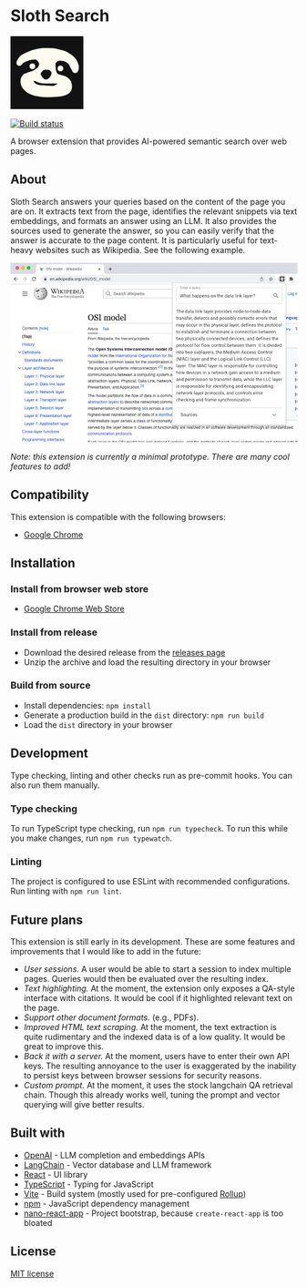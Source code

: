 # Sloth Search

![Logo](public/icon128.png)

[![Build status](https://github.com/Michael-JB/sloth-search/actions/workflows/build.yml/badge.svg)](https://github.com/Michael-JB/sloth-search/actions/workflows/build.yml)

A browser extension that provides AI-powered semantic search over web pages.

## About

Sloth Search answers your queries based on the content of the page you are on. It extracts text from the page, identifies the relevant snippets via text embeddings, and formats an answer using an LLM. It also provides the sources used to generate the answer, so you can easily verify that the answer is accurate to the page content. It is particularly useful for text-heavy websites such as Wikipedia. See the following example.

![Example](bin/screenshot-light.png)

_Note: this extension is currently a minimal prototype. There are many cool features to add!_

## Compatibility

This extension is compatible with the following browsers:

- [Google Chrome](https://www.google.com/intl/en_uk/chrome/)

## Installation

### Install from browser web store

- [Google Chrome Web Store](https://chrome.google.com/webstore/detail/sloth-search/jinbbhdfmkgebhbekpoaignaeclflibd)

### Install from release

- Download the desired release from the [releases page](https://github.com/Michael-JB/sloth-search/releases)
- Unzip the archive and load the resulting directory in your browser

### Build from source

- Install dependencies: `npm install`
- Generate a production build in the `dist` directory: `npm run build`
- Load the `dist` directory in your browser

## Development

Type checking, linting and other checks run as pre-commit hooks. You can also run them manually.

### Type checking

To run TypeScript type checking, run `npm run typecheck`. To run this while you make changes, run `npm run typewatch`.

### Linting

The project is configured to use ESLint with recommended configurations. Run linting with `npm run lint`.

## Future plans

This extension is still early in its development. These are some features and improvements that I would like to add in the future:

- _User sessions._ A user would be able to start a session to index multiple pages. Queries would then be evaluated over the resulting index.
- _Text highlighting._ At the moment, the extension only exposes a QA-style interface with citations. It would be cool if it highlighted relevant text on the page.
- _Support other document formats._ (e.g., PDFs).
- _Improved HTML text scraping._ At the moment, the text extraction is quite rudimentary and the indexed data is of a low quality. It would be great to improve this.
- _Back it with a server._ At the moment, users have to enter their own API keys. The resulting annoyance to the user is exaggerated by the inability to persist keys between browser sessions for security reasons.
- _Custom prompt._ At the moment, it uses the stock langchain QA retrieval chain. Though this already works well, tuning the prompt and vector querying will give better results.

## Built with

- [OpenAI](https://openai.com/) - LLM completion and embeddings APIs
- [LangChain](https://js.langchain.com/) - Vector database and LLM framework
- [React](https://react.dev/) - UI library
- [TypeScript](https://www.typescriptlang.org/) - Typing for JavaScript
- [Vite](https://vitejs.dev/) - Build system (mostly used for pre-configured [Rollup](https://rollupjs.org/))
- [npm](https://www.npmjs.com/) - JavaScript dependency management
- [nano-react-app](https://github.com/nano-react-app/nano-react-app) - Project bootstrap, because `create-react-app` is too bloated

## License

[MIT license](./LICENSE)
